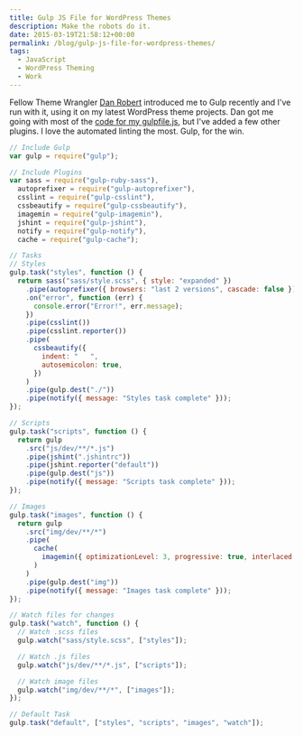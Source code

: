 ```yaml
---
title: Gulp JS File for WordPress Themes
description: Make the robots do it.
date: 2015-03-19T21:58:12+00:00
permalink: /blog/gulp-js-file-for-wordpress-themes/
tags:
  - JavaScript
  - WordPress Theming
  - Work
---
```


Fellow Theme Wrangler [Dan Robert](http://danielwrobert.com) introduced me to Gulp recently and I've run with it, using it on my latest WordPress theme projects. Dan got me going with most of the [code for my gulpfile.js](https://gist.github.com/davidakennedy/2f0989e896fce3a41951), but I've added a few other plugins. I love the automated linting the most. Gulp, for the win.

```js
// Include Gulp
var gulp = require("gulp");

// Include Plugins
var sass = require("gulp-ruby-sass"),
  autoprefixer = require("gulp-autoprefixer"),
  csslint = require("gulp-csslint"),
  cssbeautify = require("gulp-cssbeautify"),
  imagemin = require("gulp-imagemin"),
  jshint = require("gulp-jshint"),
  notify = require("gulp-notify"),
  cache = require("gulp-cache");

// Tasks
// Styles
gulp.task("styles", function () {
  return sass("sass/style.scss", { style: "expanded" })
    .pipe(autoprefixer({ browsers: "last 2 versions", cascade: false }))
    .on("error", function (err) {
      console.error("Error!", err.message);
    })
    .pipe(csslint())
    .pipe(csslint.reporter())
    .pipe(
      cssbeautify({
        indent: "	",
        autosemicolon: true,
      })
    )
    .pipe(gulp.dest("./"))
    .pipe(notify({ message: "Styles task complete" }));
});

// Scripts
gulp.task("scripts", function () {
  return gulp
    .src("js/dev/**/*.js")
    .pipe(jshint(".jshintrc"))
    .pipe(jshint.reporter("default"))
    .pipe(gulp.dest("js"))
    .pipe(notify({ message: "Scripts task complete" }));
});

// Images
gulp.task("images", function () {
  return gulp
    .src("img/dev/**/*")
    .pipe(
      cache(
        imagemin({ optimizationLevel: 3, progressive: true, interlaced: true })
      )
    )
    .pipe(gulp.dest("img"))
    .pipe(notify({ message: "Images task complete" }));
});

// Watch files for changes
gulp.task("watch", function () {
  // Watch .scss files
  gulp.watch("sass/style.scss", ["styles"]);

  // Watch .js files
  gulp.watch("js/dev/**/*.js", ["scripts"]);

  // Watch image files
  gulp.watch("img/dev/**/*", ["images"]);
});

// Default Task
gulp.task("default", ["styles", "scripts", "images", "watch"]);
```
